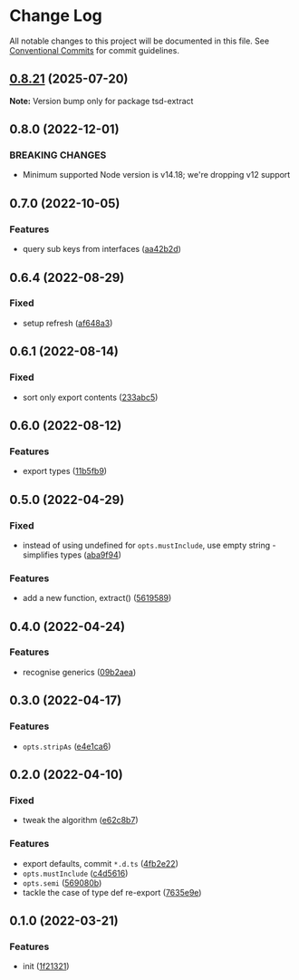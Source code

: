 # Change Log

All notable changes to this project will be documented in this file.
See [Conventional Commits](https://conventionalcommits.org) for commit guidelines.

## [0.8.21](https://github.com/codsen/codsen/compare/tsd-extract@0.8.20...tsd-extract@0.8.21) (2025-07-20)

**Note:** Version bump only for package tsd-extract

## 0.8.0 (2022-12-01)

### BREAKING CHANGES

- Minimum supported Node version is v14.18; we're dropping v12 support

## 0.7.0 (2022-10-05)

### Features

- query sub keys from interfaces ([aa42b2d](https://github.com/codsen/codsen/commit/aa42b2dab86559346b241cba4845ffe96f1bda04))

## 0.6.4 (2022-08-29)

### Fixed

- setup refresh ([af648a3](https://github.com/codsen/codsen/commit/af648a30a205b6c93bbe7379c7530d2a4cd0e837))

## 0.6.1 (2022-08-14)

### Fixed

- sort only export contents ([233abc5](https://github.com/codsen/codsen/commit/233abc557119b8d4d078b3befa5a51d0429f5bcd))

## 0.6.0 (2022-08-12)

### Features

- export types ([11b5fb9](https://github.com/codsen/codsen/commit/11b5fb936ce20e0a77c3a09806773e1cd7695c50))

## 0.5.0 (2022-04-29)

### Fixed

- instead of using undefined for `opts.mustInclude`, use empty string - simplifies types ([aba9f94](https://github.com/codsen/codsen/commit/aba9f949b95577d96a9efb2263139ab4bb621a3a))

### Features

- add a new function, extract() ([5619589](https://github.com/codsen/codsen/commit/5619589b7f84cddc58694f370df66235b54b7ada))

## 0.4.0 (2022-04-24)

### Features

- recognise generics ([09b2aea](https://github.com/codsen/codsen/commit/09b2aea975c1cc8ec63ff78af6bcd7b7ffc95c9d))

## 0.3.0 (2022-04-17)

### Features

- `opts.stripAs` ([e4e1ca6](https://github.com/codsen/codsen/commit/e4e1ca6792045068f80ac40684eac9b7758aae7f))

## 0.2.0 (2022-04-10)

### Fixed

- tweak the algorithm ([e62c8b7](https://github.com/codsen/codsen/commit/e62c8b7bf8c6f4e412a96360d7e86506368d10cc))

### Features

- export defaults, commit `*.d.ts` ([4fb2e22](https://github.com/codsen/codsen/commit/4fb2e22a5ba53e2cbec367bf6b0e0f1b44ac7517))
- `opts.mustInclude` ([c4d5616](https://github.com/codsen/codsen/commit/c4d56169f82ae430680b06a5a15e4045031e8edd))
- `opts.semi` ([569080b](https://github.com/codsen/codsen/commit/569080b8bcdc18b58a4ba46cddc505559671b130))
- tackle the case of type def re-export ([7635e9e](https://github.com/codsen/codsen/commit/7635e9ecf33a3c1192df66fd05180ae0133665a7))

## 0.1.0 (2022-03-21)

### Features

- init ([1f21321](https://github.com/codsen/codsen/commit/1f21321ce99d5b028cf702fa6139071feaf139ae))

